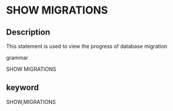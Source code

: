 # SHOW MIGRATIONS
## Description

This statement is used to view the progress of database migration

grammar

SHOW MIGRATIONS

## keyword
SHOW,MIGRATIONS
